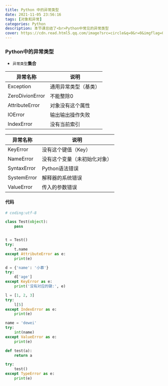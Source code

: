 ```yaml
---
title: Python 中的异常类型
date: 2021-11-05 23:56:16
tags: [对象和异常]
categories: Python
description: 本节课总结了<br>Python中常见的异常类型
cover: https://cdn.read.html5.qq.com/image?src=circle&q=0&r=0&imgflag=0&cdn_cache=1800&w=0&h=0&imageUrl=https://learnonly-7.oss-cn-qingdao.aliyuncs.com/2021-10-28/2.jpg
---
```


### Python中的异常类型

- `异常类型`**集合**

| 异常名称        | 说明                 |
| --------------- | -------------------- |
| Exception       | 通用异常类型（基类） |
| ZeroDivionError | 不能整除0            |
| AttributeError  | 对象没有这个属性     |
| IOError         | 输出输出操作失败     |
| IndexError      | 没有当前索引         |

| 异常名称    | 说明                         |
| ----------- | ---------------------------- |
| KeyError    | 没有这个键值（Key）          |
| NameError   | 没有这个变量（未初始化对象） |
| SyntaxError | Python语法错误               |
| SystemError | 解释器的系统错误             |
| ValueError  | 传入的参数错误               |

#### 代码

```python
# coding:utf-8

class Test(object):
    pass


t = Test()
try:
    t.name
except AttributeError as e:
    print(e)

d = {'name': '小慕'}
try:
    d['age']
except KeyError as e:
    print('没有对应的键:', e)

l = [1, 2, 3]
try:
    l[5]
except IndexError as e:
    print(e)

name = 'dewei'
try:
    int(name)
except ValueError as e:
    print(e)

def test(a):
    return a

try:
    test()
except TypeError as e:
    print(e)
    
```
